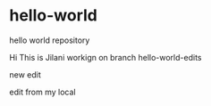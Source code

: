 # hello-world
hello world repository

Hi This is Jilani workign on branch hello-world-edits

new edit


edit from my local
